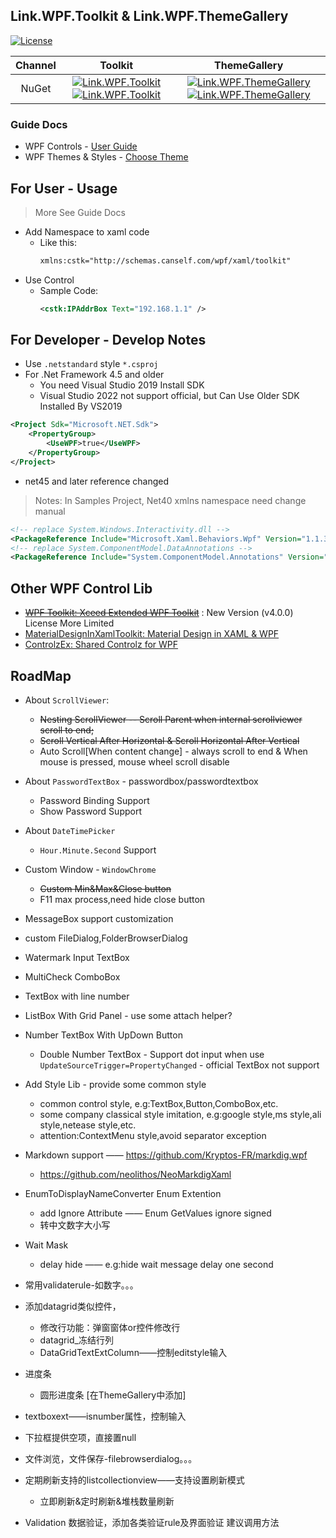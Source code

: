 ## Link.WPF.Toolkit & Link.WPF.ThemeGallery

[![License](https://img.shields.io/github/license/ShiJess/Link.WPF.Toolkit)](LICENSE)

|Channel|Toolkit|ThemeGallery|
|:--:|:--:|:--:|
|NuGet| [![Link.WPF.Toolkit](https://img.shields.io/nuget/v/Link.WPF.Toolkit.svg)](https://www.nuget.org/packages/Link.WPF.Toolkit/) [![Link.WPF.Toolkit](https://img.shields.io/nuget/dt/Link.WPF.Toolkit)](https://www.nuget.org/packages/Link.WPF.Toolkit/) | [![Link.WPF.ThemeGallery](https://img.shields.io/nuget/v/Link.WPF.ThemeGallery.svg)](https://www.nuget.org/packages/Link.WPF.ThemeGallery/) [![Link.WPF.ThemeGallery](https://img.shields.io/nuget/dt/Link.WPF.ThemeGallery)](https://www.nuget.org/packages/Link.WPF.ThemeGallery/) |

### Guide Docs

* WPF Controls - [User Guide](docs/ReadMe.md)
* WPF Themes & Styles - [Choose Theme](docs/Theme.md)


## For User - Usage

> More See Guide Docs

* Add Namespace to xaml code
    * Like this:
        ``` xml
        xmlns:cstk="http://schemas.canself.com/wpf/xaml/toolkit"
        ```
* Use Control
    * Sample Code:
        ``` xml
        <cstk:IPAddrBox Text="192.168.1.1" />
        ```

## For Developer - Develop Notes

* Use `.netstandard` style `*.csproj`
* For .Net Framework 4.5 and older
    * You need Visual Studio 2019 Install SDK
    * Visual Studio 2022 not support official, but Can Use Older SDK Installed By VS2019

``` xml
<Project Sdk="Microsoft.NET.Sdk">
    <PropertyGroup>    
        <UseWPF>true</UseWPF>
    </PropertyGroup>
</Project>
```

* net45 and later reference changed

> Notes: In Samples Project, Net40 xmlns namespace need change manual

``` xml
<!-- replace System.Windows.Interactivity.dll -->
<PackageReference Include="Microsoft.Xaml.Behaviors.Wpf" Version="1.1.39" />
<!-- replace System.ComponentModel.DataAnnotations -->
<PackageReference Include="System.ComponentModel.Annotations" Version="5.0.0" />
```


## Other WPF Control Lib

* ~~[WPF Toolkit: Xceed Extended WPF Toolkit](https://github.com/xceedsoftware/wpftoolkit)~~ : New Version (v4.0.0) License More Limited
* [MaterialDesignInXamlToolkit: Material Design in XAML & WPF](https://github.com/MaterialDesignInXAML/MaterialDesignInXamlToolkit)
* [ControlzEx: Shared Controlz for WPF](https://github.com/ControlzEx/ControlzEx)

## RoadMap

* About `ScrollViewer`:
    * ~~Nesting ScrollViewer -- Scroll Parent when internal scrollviewer scroll to end;~~
    * ~~Scroll Vertical After Horizontal & Scroll Horizontal After Vertical~~
    * Auto Scroll[When content change] - always scroll to end & When mouse is pressed, mouse wheel scroll disable
* About `PasswordTextBox` - passwordbox/passwordtextbox
    * Password Binding Support
    * Show Password Support
* About `DateTimePicker`
    * `Hour.Minute.Second` Support
* Custom Window - `WindowChrome`
    * ~~Custom Min&Max&Close button~~
    * F11 max process,need hide close button
* MessageBox support customization
* custom FileDialog,FolderBrowserDialog
* Watermark Input TextBox
* MultiCheck ComboBox
* TextBox with line number
* ListBox With Grid Panel - use some attach helper?
* Number TextBox With UpDown Button
    * Double Number TextBox - Support dot input when use `UpdateSourceTrigger=PropertyChanged` - official TextBox not support

* Add Style Lib - provide some common style
    * common control style, e.g:TextBox,Button,ComboBox,etc.
    * some company classical style imitation, e.g:google style,ms style,ali style,netease style,etc.
    * attention:ContextMenu style,avoid separator exception


* Markdown support —— https://github.com/Kryptos-FR/markdig.wpf
    * https://github.com/neolithos/NeoMarkdigXaml

* EnumToDisplayNameConverter Enum Extention
    * add Ignore Attribute —— Enum GetValues ignore signed
    * 转中文数字大小写

* Wait Mask
    * delay hide —— e.g:hide wait message delay one second
* 常用validaterule-如数字。。。
* 添加datagrid类似控件，
    * 修改行功能：弹窗窗体or控件修改行
    * datagrid_冻结行列
    * DataGridTextExtColumn——控制editstyle输入
* 进度条
    * 圆形进度条 [在ThemeGallery中添加]
* textboxext——isnumber属性，控制输入
* 下拉框提供空项，直接置null
* 文件浏览，文件保存-filebrowserdialog。。。
* 定期刷新支持的listcollectionview——支持设置刷新模式
    * 立即刷新&定时刷新&堆栈数量刷新

* Validation 数据验证，添加各类验证rule及界面验证 建议调用方法